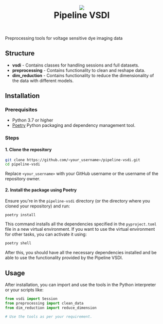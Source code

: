 <h1 align="center">
<img src="https://images.squarespace-cdn.com/content/v1/6172d4d5e7f28f6b50179b1b/c3b7cc24-51a1-44aa-8b39-b5e94ac01e8d/image+%282%29.png">
<br>Pipeline VSDI
</h1><br>

Preprocessing tools for voltage sensitive dye imaging data

## Structure

- **vsdi** - Contains classes for handling sessions and full datasets.
- **preprocessing** - Contains functionality to clean and reshape data.
- **dim_reduction** - Contains functionality to reduce the dimensionality of the data with different models.

## Installation

### Prerequisites

- Python 3.7 or higher
- [Poetry](https://python-poetry.org/docs/#installation) Python packaging and dependency management tool.

### Steps

#### 1. Clone the repository

```bash
git clone https://github.com/<your_username>/pipeline-vsdi.git
cd pipeline-vsdi
```

Replace `<your_username>` with your GitHub username or the username of the repository owner.

#### 2. Install the package using Poetry

Ensure you're in the `pipeline-vsdi` directory (or the directory where you cloned your repository) and run:

```bash
poetry install
```

This command installs all the dependencies specified in the `pyproject.toml` file in a new virtual environment. If you want to use the virtual environment for other tasks, you can activate it using:

```bash
poetry shell
```

After this, you should have all the necessary dependencies installed and be able to use the functionality provided by the Pipeline VSDI.

## Usage

After installation, you can import and use the tools in the Python interpreter or your scripts like:

```python
from vsdi import Session
from preprocessing import clean_data
from dim_reduction import reduce_dimension

# Use the tools as per your requirement.
```
